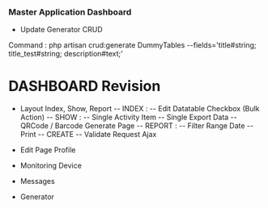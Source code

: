 ### Master Application Dashboard

- Update Generator CRUD <br>

Command :
php artisan crud:generate DummyTables --fields='title#string; title_test#string; description#text;'

# DASHBOARD Revision

- Layout Index, Show, Report
  -- INDEX :
      -- Edit Datatable Checkbox (Bulk Action)
  -- SHOW :
      -- Single Activity Item
      -- Single Export Data
      -- QRCode / Barcode Generate Page
  -- REPORT :
      -- Filter Range Date
      -- Print
  -- CREATE
      -- Validate Request Ajax

- Edit Page Profile
- Monitoring Device
- Messages
- Generator
